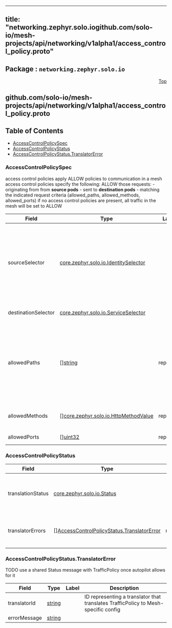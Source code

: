 
---
title: "networking.zephyr.solo.iogithub.com/solo-io/mesh-projects/api/networking/v1alpha1/access_control_policy.proto"
---

## Package : `networking.zephyr.solo.io`



<a name="top"></a>

<a name="API Reference for github.com/solo-io/mesh-projects/api/networking/v1alpha1/access_control_policy.proto"></a>
<p align="right"><a href="#top">Top</a></p>

## github.com/solo-io/mesh-projects/api/networking/v1alpha1/access_control_policy.proto


## Table of Contents
  - [AccessControlPolicySpec](#networking.zephyr.solo.io.AccessControlPolicySpec)
  - [AccessControlPolicyStatus](#networking.zephyr.solo.io.AccessControlPolicyStatus)
  - [AccessControlPolicyStatus.TranslatorError](#networking.zephyr.solo.io.AccessControlPolicyStatus.TranslatorError)







<a name="networking.zephyr.solo.io.AccessControlPolicySpec"></a>

### AccessControlPolicySpec
access control policies apply ALLOW policies to communication in a mesh access control policies specify the following: ALLOW those requests: - originating from from **source pods** - sent to **destination pods** - matching the indicated request criteria (allowed_paths, allowed_methods, allowed_ports) if no access control policies are present, all traffic in the mesh will be set to ALLOW


| Field | Type | Label | Description |
| ----- | ---- | ----- | ----------- |
| sourceSelector | [core.zephyr.solo.io.IdentitySelector](#core.zephyr.solo.io.IdentitySelector) |  | requests originating from these pods will have the rule applied leave empty to have all pods in the mesh apply these policies<br>note that access control policies are mapped to source pods by their service account. if other pods share the same service account, this access control rule will apply to those pods as well.<br>for fine-grained access control policies, ensure that your service accounts properly reflect the desired boundary for your access control policies |
| destinationSelector | [core.zephyr.solo.io.ServiceSelector](#core.zephyr.solo.io.ServiceSelector) |  | requests destined for these pods will have the rule applied leave empty to apply to all destination pods in the mesh |
| allowedPaths | [][string](#string) | repeated | Optional. A list of HTTP paths or gRPC methods to allow. gRPC methods must be presented as fully-qualified name in the form of "/packageName.serviceName/methodName" and are case sensitive. Exact match, prefix match, and suffix match are supported for paths. For example, the path "/books/review" matches "/books/review" (exact match), "*books/" (suffix match), or "/books*" (prefix match),<br>If not specified, it allows to any path. |
| allowedMethods | [][core.zephyr.solo.io.HttpMethodValue](#core.zephyr.solo.io.HttpMethodValue) | repeated | Optional. A list of HTTP methods to allow (e.g., "GET", "POST"). It is ignored in gRPC case because the value is always "POST". If not specified, allows any method. |
| allowedPorts | [][uint32](#uint32) | repeated | Optional. A list of ports which to allow if not set any port is allowed |






<a name="networking.zephyr.solo.io.AccessControlPolicyStatus"></a>

### AccessControlPolicyStatus



| Field | Type | Label | Description |
| ----- | ---- | ----- | ----------- |
| translationStatus | [core.zephyr.solo.io.Status](#core.zephyr.solo.io.Status) |  | The status reported by the process translating this resource into mesh-specific resource(s). |
| translatorErrors | [][AccessControlPolicyStatus.TranslatorError](#networking.zephyr.solo.io.AccessControlPolicyStatus.TranslatorError) | repeated | More detailed errors than the base status provided by `translation_status`. |






<a name="networking.zephyr.solo.io.AccessControlPolicyStatus.TranslatorError"></a>

### AccessControlPolicyStatus.TranslatorError
TODO use a shared Status message with TrafficPolicy once autopilot allows for it


| Field | Type | Label | Description |
| ----- | ---- | ----- | ----------- |
| translatorId | [string](#string) |  | ID representing a translator that translates TrafficPolicy to Mesh-specific config |
| errorMessage | [string](#string) |  |  |





 <!-- end messages -->

 <!-- end enums -->

 <!-- end HasExtensions -->

 <!-- end services -->

